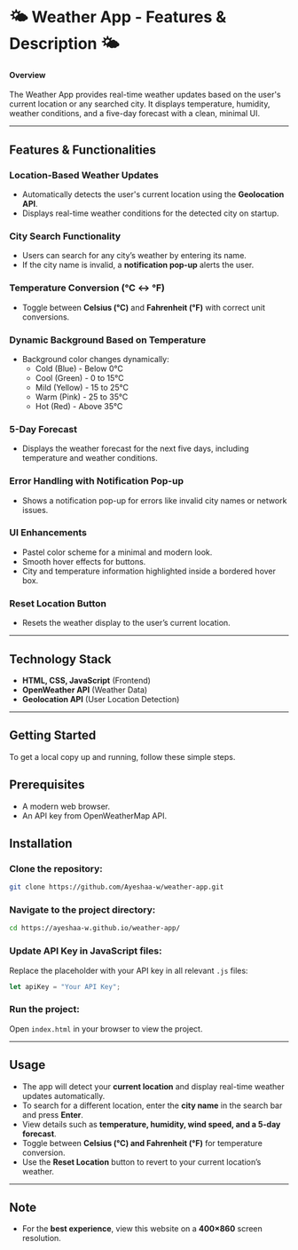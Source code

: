 # 🌤 **Weather App - Features & Description** 🌤  


#### **Overview**  
The Weather App provides real-time weather updates based on the user's current location or any searched city. It displays temperature, humidity, weather conditions, and a five-day forecast with a clean, minimal UI.  

---

## **Features & Functionalities**  

### **Location-Based Weather Updates**  
- Automatically detects the user's current location using the **Geolocation API**.  
- Displays real-time weather conditions for the detected city on startup.  

### **City Search Functionality**  
- Users can search for any city’s weather by entering its name.  
- If the city name is invalid, a **notification pop-up** alerts the user.  

### **Temperature Conversion (°C ↔ °F)**  
- Toggle between **Celsius (°C)** and **Fahrenheit (°F)** with correct unit conversions.  

### **Dynamic Background Based on Temperature**  
- Background color changes dynamically:  
  - Cold (Blue) - Below 0°C  
  - Cool (Green) - 0 to 15°C  
  - Mild (Yellow) - 15 to 25°C  
  - Warm (Pink) - 25 to 35°C  
  - Hot (Red) - Above 35°C  

### **5-Day Forecast**  
- Displays the weather forecast for the next five days, including temperature and weather conditions.  

### **Error Handling with Notification Pop-up**  
- Shows a notification pop-up for errors like invalid city names or network issues.  

### **UI Enhancements**  
- Pastel color scheme for a minimal and modern look.  
- Smooth hover effects for buttons.  
- City and temperature information highlighted inside a bordered hover box.  

### **Reset Location Button**  
- Resets the weather display to the user’s current location.  

---

## **Technology Stack**  
- **HTML, CSS, JavaScript** (Frontend)  
- **OpenWeather API** (Weather Data)  
- **Geolocation API** (User Location Detection)  

---
## **Getting Started**  
To get a local copy up and running, follow these simple steps.  

## **Prerequisites**  
- A modern web browser.  
- An API key from OpenWeatherMap API.  

## **Installation**  

### **Clone the repository:**  
```bash
git clone https://github.com/Ayeshaa-w/weather-app.git
```
### **Navigate to the project directory:**  
```bash
cd https://ayeshaa-w.github.io/weather-app/
```
### **Update API Key in JavaScript files:**  
Replace the placeholder with your API key in all relevant `.js` files:  
```js
let apiKey = "Your API Key";
```
### **Run the project:**  
Open `index.html` in your browser to view the project.  

---

## **Usage**  
- The app will detect your **current location** and display real-time weather updates automatically.  
- To search for a different location, enter the **city name** in the search bar and press **Enter**.  
- View details such as **temperature, humidity, wind speed, and a 5-day forecast**.  
- Toggle between **Celsius (°C) and Fahrenheit (°F)** for temperature conversion.  
- Use the **Reset Location** button to revert to your current location’s weather.  

---

## **Note**  
- For the **best experience**, view this website on a **400×860** screen resolution.  

